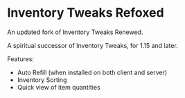 # Inventory Tweaks Refoxed

An updated fork of Inventory Tweaks Renewed.

A spiritual successor of Inventory Tweaks, for 1.15 and later.

Features:

- Auto Refill (when installed on both client and server)
- Inventory Sorting
- Quick view of item quantities

